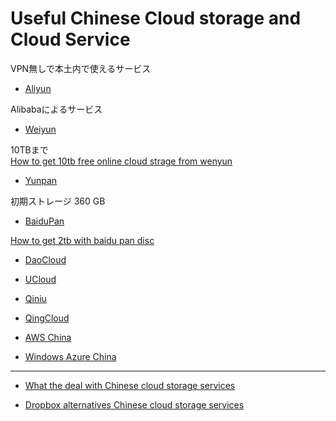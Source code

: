 # Useful Chinese Cloud storage and Cloud Service

VPN無しで本土内で使えるサービス


- [Aliyun](http://www.aliyun.com/)

Alibabaによるサービス


- [Weiyun](http://www.weiyun.com/)

10TBまで<br>
[How to get 10tb free online cloud strage from wenyun](http://www.1mtb.com/how-to-get-10-tb-free-online-cloud-storage-from-tencent-weiyun/)


- [Yunpan](http://yunpan.360.cn/)

初期ストレージ 360 GB


- [BaiduPan](http://yun.baidu.com/1t)

[How to get 2tb with baidu pan disc](http://www.taigeair.com/how-to-get-2tb-with-baidu-pan-disk-for-free-for-life/)


- [DaoCloud](http://www.daocloud.io/)

- [UCloud](https://www.ucloud.cn/)

- [Qiniu](http://www.qiniu.com/)

- [QingCloud](https://www.qingcloud.com/)

- [AWS China](https://www.amazonaws.cn/en/)

- [Windows Azure China](http://www.windowsazure.cn/)


-----

- [What the deal with Chinese cloud storage services](http://www.cloudwards.net/whats-the-deal-with-chinese-cloud-storage-services/)

- [Dropbox alternatives Chinese cloud storage services](http://www.creativehunt.com/shanghai/articles/dropbox-alternatives-chinese-cloud-storage-services)

